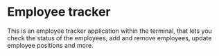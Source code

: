 # Employee tracker
This is an employee tracker application within the terminal, that lets you check the status of the employees,
add and remove employees, update employee positions and more.
